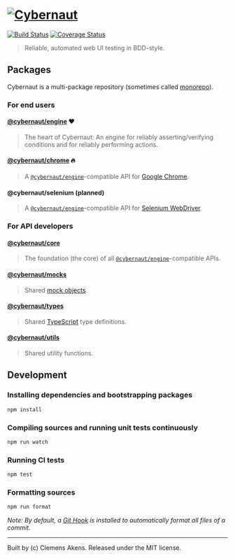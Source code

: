 # [![Cybernaut][cybernaut-logo]][cybernaut-website]

[![Build Status][travis-ci-badge]][travis-ci]
[![Coverage Status][coveralls-badge]][coveralls]

> Reliable, automated web UI testing in BDD-style.

## Packages

Cybernaut is a multi-package repository (sometimes called [monorepo][monorepo]).

### For end users

#### [@cybernaut/engine][cybernaut-engine] ❤️

> The heart of Cybernaut: An engine for reliably asserting/verifying conditions and for reliably performing actions.

#### [@cybernaut/chrome][cybernaut-chrome] 🔥

> A [`@cybernaut/engine`][cybernaut-engine]-compatible API for [Google Chrome][google-chrome].

#### @cybernaut/selenium (planned)

> A [`@cybernaut/engine`][cybernaut-engine]-compatible API for [Selenium WebDriver][selenium-webdriver].

### For API developers

#### [@cybernaut/core][cybernaut-core]

> The foundation (the core) of all [`@cybernaut/engine`][cybernaut-engine]-compatible APIs.

#### [@cybernaut/mocks][cybernaut-mocks]

> Shared [mock objects][mock-object].

#### [@cybernaut/types][cybernaut-types]

> Shared [TypeScript][type-script] type definitions.

#### [@cybernaut/utils][cybernaut-utils]

> Shared utility functions.

## Development

### Installing dependencies and bootstrapping packages

```sh
npm install
```

### Compiling sources and running unit tests continuously

```sh
npm run watch
```

### Running CI tests

```sh
npm test
```

### Formatting sources

```sh
npm run format
```

*Note: By default, a [Git Hook][git-hook] is installed to automatically format all files of a commit.*

---
Built by (c) Clemens Akens. Released under the MIT license.

[coveralls]: https://coveralls.io/github/clebert/cybernaut?branch=master
[coveralls-badge]: https://coveralls.io/repos/github/clebert/cybernaut/badge.svg?branch=master
[cybernaut-chrome]: https://github.com/clebert/cybernaut/tree/master/%40cybernaut/chrome
[cybernaut-core]: https://github.com/clebert/cybernaut/tree/master/%40cybernaut/core
[cybernaut-engine]: https://github.com/clebert/cybernaut/tree/master/%40cybernaut/engine
[cybernaut-logo]: https://clebert.github.io/cybernaut/logo.svg
[cybernaut-mocks]: https://github.com/clebert/cybernaut/tree/master/%40cybernaut/mocks
[cybernaut-types]: https://github.com/clebert/cybernaut/tree/master/%40cybernaut/types
[cybernaut-utils]: https://github.com/clebert/cybernaut/tree/master/%40cybernaut/utils
[cybernaut-website]: https://cybernaut.js.org/
[git-hook]: https://git-scm.com/docs/githooks
[google-chrome]: https://www.google.com/chrome/
[mock-object]: https://en.wikipedia.org/wiki/Mock_object
[monorepo]: https://github.com/babel/babel/blob/master/doc/design/monorepo.md
[selenium-webdriver]: http://www.seleniumhq.org/projects/webdriver/
[travis-ci]: https://travis-ci.org/clebert/cybernaut
[travis-ci-badge]: https://travis-ci.org/clebert/cybernaut.svg?branch=master
[type-script]: http://www.typescriptlang.org/
